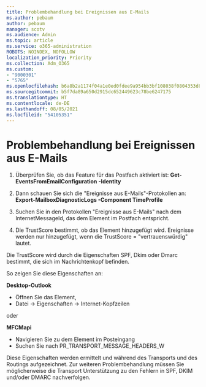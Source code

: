 ```yaml
---
title: Problembehandlung bei Ereignissen aus E-Mails
ms.author: pebaum
author: pebaum
manager: scotv
ms.audience: Admin
ms.topic: article
ms.service: o365-administration
ROBOTS: NOINDEX, NOFOLLOW
localization_priority: Priority
ms.collection: Adm_O365
ms.custom:
- "9000301"
- "5765"
ms.openlocfilehash: b6a8b2a1174f04a1e0ed0fdee9a954bb3bf108038f0804353d84755e490f5f47
ms.sourcegitcommit: b5f7da89a650d2915dc652449623c78be6247175
ms.translationtype: HT
ms.contentlocale: de-DE
ms.lasthandoff: 08/05/2021
ms.locfileid: "54105351"
---
```

# <a name="troubleshooting-events-from-email"></a>Problembehandlung bei Ereignissen aus E-Mails

1. Überprüfen Sie, ob das Feature für das Postfach aktiviert ist: **Get-EventsFromEmailConfiguration -Identity <mailbox>**

2. Dann schauen Sie sich die "Ereignisse aus E-Mails"-Protokollen an: **Export-MailboxDiagnosticLogs <mailbox> -Component TimeProfile**

3. Suchen Sie in den Protokollen "Ereignisse aus E-Mails" nach dem InternetMessageId, das dem Element im Postfach entspricht.  

4. Die TrustScore bestimmt, ob das Element hinzugefügt wird. Ereignisse werden nur hinzugefügt, wenn die TrustScore = "vertrauenswürdig" lautet.

Die TrustScore wird durch die Eigenschaften SPF, Dkim oder Dmarc bestimmt, die sich im Nachrichtenkopf befinden.

So zeigen Sie diese Eigenschaften an:

**Desktop-Outlook**

- Öffnen Sie das Element,
- Datei -> Eigenschaften -> Internet-Kopfzeilen

oder

**MFCMapi**

- Navigieren Sie zu dem Element im Posteingang
- Suchen Sie nach PR_TRANSPORT_MESSAGE_HEADERS_W

Diese Eigenschaften werden ermittelt und während des Transports und des Routings aufgezeichnet. Zur weiteren Problembehandlung müssen Sie möglicherweise die Transport Unterstützung zu den Fehlern in SPF, DKIM und/oder DMARC nachverfolgen.